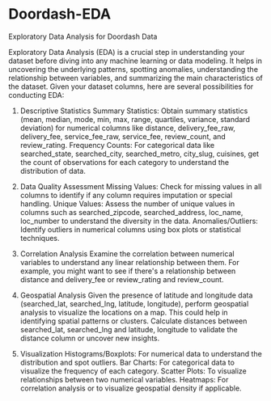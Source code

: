 # Doordash-EDA
Exploratory Data Analysis for Doordash Data 

Exploratory Data Analysis (EDA) is a crucial step in understanding your dataset before diving into any machine learning or data modeling. It helps in uncovering the underlying patterns, spotting anomalies, understanding the relationship between variables, and summarizing the main characteristics of the dataset. Given your dataset columns, here are several possibilities for conducting EDA:

1. Descriptive Statistics
Summary Statistics: Obtain summary statistics (mean, median, mode, min, max, range, quartiles, variance, standard deviation) for numerical columns like distance, delivery_fee_raw, delivery_fee, service_fee_raw, service_fee, review_count, and review_rating.
Frequency Counts: For categorical data like searched_state, searched_city, searched_metro, city_slug, cuisines, get the count of observations for each category to understand the distribution of data.

3. Data Quality Assessment
Missing Values: Check for missing values in all columns to identify if any column requires imputation or special handling.
Unique Values: Assess the number of unique values in columns such as searched_zipcode, searched_address, loc_name, loc_number to understand the diversity in the data.
Anomalies/Outliers: Identify outliers in numerical columns using box plots or statistical techniques.

5. Correlation Analysis
Examine the correlation between numerical variables to understand any linear relationship between them. For example, you might want to see if there's a relationship between distance and delivery_fee or review_rating and review_count.

7. Geospatial Analysis
Given the presence of latitude and longitude data (searched_lat, searched_lng, latitude, longitude), perform geospatial analysis to visualize the locations on a map. This could help in identifying spatial patterns or clusters.
Calculate distances between searched_lat, searched_lng and latitude, longitude to validate the distance column or uncover new insights.

11. Visualization
Histograms/Boxplots: For numerical data to understand the distribution and spot outliers.
Bar Charts: For categorical data to visualize the frequency of each category.
Scatter Plots: To visualize relationships between two numerical variables.
Heatmaps: For correlation analysis or to visualize geospatial density if applicable.
